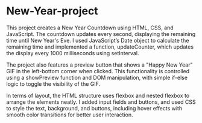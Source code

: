 # New-Year-project
This project creates a New Year Countdown using HTML, CSS, and JavaScript. The countdown updates every second, displaying the remaining time until New Year's Eve. I used JavaScript’s Date object to calculate the remaining time and implemented a function, updateCounter, which updates the display every 1000 milliseconds using setInterval.

The project also features a preview button that shows a "Happy New Year" GIF in the left-bottom corner when clicked. This functionality is controlled using a showPreview function and DOM manipulation, with simple if-else logic to toggle the visibility of the GIF.

In terms of layout, the HTML structure uses flexbox and nested flexbox to arrange the elements neatly. I added input fields and buttons, and used CSS to style the text, background, and buttons, including hover effects with smooth color transitions for better user interaction.
